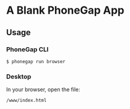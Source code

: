 # A Blank PhoneGap App

## Usage

### PhoneGap CLI

    $ phonegap run browser

### Desktop

In your browser, open the file:

    /www/index.html

